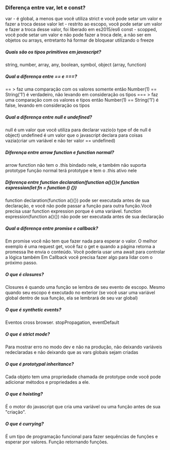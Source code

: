 ### Diferença entre var, let e const?

var - é global, a menos que você utiliza strict e você pode setar um valor e fazer a troca desse valor
let - restrito ao escopo, você pode setar um valor e fazer a troca desse valor, foi liberado em es2015/es6
const - scopped, você pode setar um valor e não pode fazer a troca dele, a não ser em objetos ou arrays, entretanto há formar de bloquear utilizando o freeze

##### Quais são os tipos primitivos em javascript?

string, number, array, any, boolean, symbol, object (array, function)

##### Qual a diferença entre == e ===?

== > faz uma comparação com os valores somente então Number(1) == String(‘1’) é verdadeiro, não levando em consideração os tipos
=== > faz uma comparação com os valores e tipos então Number(1) == String(‘1’) é false, levando em consideração os tipos

##### Qual a diferença entre null e undefined?

null é um valor que você utiliza para declarar vazio(o type of de null é object)
undefined é um valor que o javascript declara para coisas vazia(criar um variável e não ter valor == undefined)

##### Diferença entre arrow function e function normal?

arrow function não tem o .this bindado nele, e também não suporta prototype
função normal terá prototype e tem o .this ativo nele

##### Diferença entre function declaration(function a(){})e function expression(let fn = function () {})

function declaration(function a(){}) pode ser executada antes de sua declaração, e você não pode passar a função para outra função.Você precisa usar function expression porque é uma variável.
function expression(function a(){}) não pode ser executada antes de sua declaração

##### Qual a diferença entre promise e callback?

Em promise você não tem que fazer nada para esperar o valor. O melhor exemplo é uma request get, você faz o get e quando a página retorna a promessa lhe envia o conteúdo. Você poderia usar uma await para controlar a lógica também
Em Callback você precisa fazer algo para lidar com o próximo passo.

##### O que é closures?

Closures é quando uma função se lembra de seu evento de escopo. Mesmo quando seu escopo é executado no exterior (se você usar uma variável global dentro de sua função, ela se lembrará de seu var global)

##### O que é synthetic events?

Eventos cross browser. stopPropagation, eventDefault

##### O que é strict mode?

Para mostrar erro no modo dev e não na produção, não deixando variáveis redeclaradas e não deixando que as vars globais sejam criadas

##### O que é prototypal inheritance?

Cada objeto tem uma propriedade chamada de prototype onde você pode adicionar métodos e propriedades a ele.

##### O que é hoisting?

É o motor do javascript que cria uma variável ou uma função antes de sua "criação".

##### O que é currying?

É um tipo de programação funcional para fazer sequências de funções e esperar por valores. Função retornando funções.
